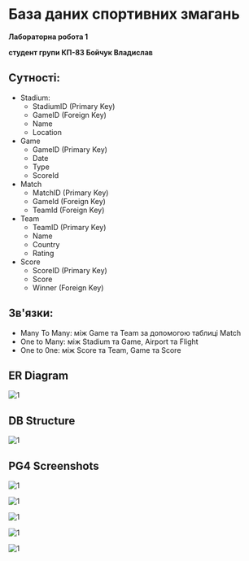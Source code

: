 # База даних спортивних змагань
**Лабораторна робота 1**

**студент групи КП-83 Бойчук Владислав**

## Сутності:
* Stadium: 
    * StadiumID (Primary Key)
    * GameID (Foreign Key)
    * Name 
    * Location
* Game 
    * GameID (Primary Key)
    * Date
    * Type
    * ScoreId
* Match 
    * MatchID (Primary Key)
    * GameId (Foreign Key)
    * TeamId (Foreign Key)
* Team 
    * TeamID (Primary Key)
    * Name
    * Country
    * Rating
* Score 
    * ScoreID (Primary Key)
    * Score 
    * Winner (Foreign Key)
    
## Зв'язки:
* Many To Many: між Game та Team за допомогою таблиці Match
* One to Many: між Stadium та Game, Airport та Flight
* One to 0ne: між Score та Team, Game та Score
   
## ER Diagram
![1](https://github.com/vladichka288/Games/blob/main/Untitled%20Diagram.png)

## DB Structure
![1](https://github.com/vladichka288/Games/blob/main/Untitled%20Diagram%20(2).png)

## PG4 Screenshots
![1](https://github.com/vladichka288/Games/blob/main/Game.jpg)<br/>

![1](https://github.com/vladichka288/Games/blob/main/Team.jpg)<br/>

![1](https://github.com/vladichka288/Games/blob/main/Match.jpg)<br/>

![1](https://github.com/vladichka288/Games/blob/main/Score.jpg)<br/>

![1](https://github.com/vladichka288/Games/blob/main/Stadium.jpg)
